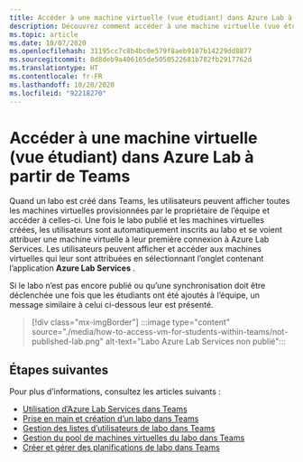 ```yaml
---
title: Accéder à une machine virtuelle (vue étudiant) dans Azure Lab à partir de Teams
description: Découvrez comment accéder à une machine virtuelle (vue étudiant) dans Azure Lab à partir de Teams.
ms.topic: article
ms.date: 10/07/2020
ms.openlocfilehash: 31195cc7c8b4bc0e579f8aeb9107b14229dd8877
ms.sourcegitcommit: 8d8deb9a406165de5050522681b782fb2917762d
ms.translationtype: HT
ms.contentlocale: fr-FR
ms.lasthandoff: 10/20/2020
ms.locfileid: "92218270"
---
```

# <a name="access-a-vm-student-view-in-azure-lab-from-teams"></a>Accéder à une machine virtuelle (vue étudiant) dans Azure Lab à partir de Teams

Quand un labo est créé dans Teams, les utilisateurs peuvent afficher toutes les machines virtuelles provisionnées par le propriétaire de l’équipe et accéder à celles-ci. Une fois le labo publié et les machines virtuelles créées, les utilisateurs sont automatiquement inscrits au labo et se voient attribuer une machine virtuelle à leur première connexion à Azure Lab Services. Les utilisateurs peuvent afficher et accéder aux machines virtuelles qui leur sont attribuées en sélectionnant l’onglet contenant l’application **Azure Lab Services** .

Si le labo n’est pas encore publié ou qu’une synchronisation doit être déclenchée une fois que les étudiants ont été ajoutés à l’équipe, un message similaire à celui ci-dessous leur est présenté.

> [!div class="mx-imgBorder"]
> :::image type="content" source="./media/how-to-access-vm-for-students-within-teams/not-published-lab.png" alt-text="Labo Azure Lab Services non publié":::

## <a name="next-steps"></a>Étapes suivantes

Pour plus d’informations, consultez les articles suivants :

- [Utilisation d’Azure Lab Services dans Teams](lab-services-within-teams-overview.md)
- [Prise en main et création d’un labo dans Teams](how-to-get-started-create-lab-within-teams.md)
- [Gestion des listes d’utilisateurs de labo dans Teams](how-to-manage-user-lists-within-teams.md)
- [Gestion du pool de machines virtuelles du labo dans Teams](how-to-manage-vm-pool-within-teams.md)
- [Créer et gérer des planifications de labo dans Teams](how-to-create-schedules-within-teams.md)
